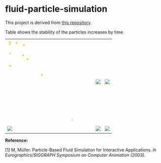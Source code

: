 # fluid-particle-simulation
This project is derived from [this repository](https://github.com/kaiyingshan/fluid-particle-cake).
<table>
<tr>
Table shows the stability of the particles increases by time
</tr>
<tr>
<td>
<img src="./gifs/1.gif">
</td>
<td>
<img src="./gifs/2.gif">
</td>
<td>
<img src="./gifs/3.gif">
</td>
</tr>
<tr>
<td>
<img src="./gifs/4.gif">
</td>
<td>
<img src="./gifs/5.gif">
</td>
<td>
<img src="./gifs/6.gif">
</td>
</tr>
</table>

**Reference:**

[1] M, Müller. Particle-Based Fluid Simulation for Interactive Applications. _In Eurographics/SIGGRAPH Symposium on Computer Animation (2003)._